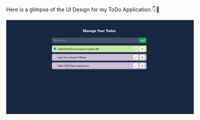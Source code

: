 Here is a glimpse of the UI Design for my ToDo Application.👇🚀

![Alt Text](./public/{80D8D407-F89E-42DF-8E23-D76D4BAD904C}.png)
